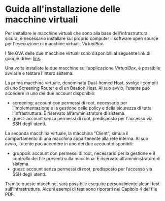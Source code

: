 # Guida all'installazione delle macchine virtuali

Per installare le macchine virtuali che sono alla base dell'infrastruttura sicura, è necessario installare sul proprio computer il software open source  per l'esecuzione di macchine virtuali, _VirtualBox_.

I file OVA delle due macchine virtuali sono disponibili al seguente link di google drive: [link](https://www.google.it/).

Una volta installate le due macchine sull'applicazione _VirtualBox_, è possibile avviarle e testare l'intero sistema.

La prima macchina virtuale, denominata Dual-homed Host, svolge i compiti di uno Screening Router e di un Bastion Host. Al suo avvio, l'utente può accedere in uno dei due account disponibili: 
* screening: account con permessi di root, necessario per l’implementazione e la gestione delle policy e della sicurezza di tutta l’infrastruttura. È riservato all’amministratore di sistema.
* guest: account senza permessi di root, predisposto per l'accesso via SSH degli utenti.

La seconda macchina virtuale, la macchina "Client", simula il comportamento di una macchina appartenente alla rete interna. Al suo avvio, l'utente può accedere in uno dei due account disponibili:
* gruppo8: account con permessi di root, necessario per la gestione e il controllo dei file presenti sulla macchina. È riservato all’amministratore di sistema.
* guest: account senza permessi di root, predisposto per l’accesso via SSH degli utenti.

Tramite queste macchine, sarà possibile eseguire personalmente alcuni test sull'infrastruttura. Alcuni esempi di test sono riportati nel Capitolo 4 del file PDF.
